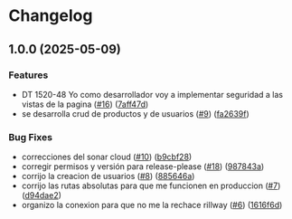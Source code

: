 # Changelog

## 1.0.0 (2025-05-09)


### Features

* DT 1520-48 Yo como desarrollador voy a implementar seguridad a las vistas de la pagina ([#16](https://github.com/JacoboH01/DevOps20251/issues/16)) ([7aff47d](https://github.com/JacoboH01/DevOps20251/commit/7aff47de0a198f3c57436768044fc66e0a3f7c40))
* se desarrolla crud de productos y de usuarios ([#9](https://github.com/JacoboH01/DevOps20251/issues/9)) ([fa2639f](https://github.com/JacoboH01/DevOps20251/commit/fa2639f601cfc26b38389d7a383564e1c84803c9))


### Bug Fixes

* correcciones del sonar cloud ([#10](https://github.com/JacoboH01/DevOps20251/issues/10)) ([b9cbf28](https://github.com/JacoboH01/DevOps20251/commit/b9cbf28f5ffeb2309edb9ea5d85bfc490025944c))
* corregir permisos y versión para release-please ([#18](https://github.com/JacoboH01/DevOps20251/issues/18)) ([987843a](https://github.com/JacoboH01/DevOps20251/commit/987843af1efc39a24914c09e9fd5d7aa6f6d25b5))
* corrijo la creacion de usuarios ([#8](https://github.com/JacoboH01/DevOps20251/issues/8)) ([885646a](https://github.com/JacoboH01/DevOps20251/commit/885646a22ac9032e021b5d72d47651a62c7e62a3))
* corrijo las rutas absolutas para que me funcionen en produccion ([#7](https://github.com/JacoboH01/DevOps20251/issues/7)) ([d94dae2](https://github.com/JacoboH01/DevOps20251/commit/d94dae2dae68b3f5c98069aab37e92b07ebc2f54))
* organizo la conexion para que no me la rechace rillway ([#6](https://github.com/JacoboH01/DevOps20251/issues/6)) ([1616f6d](https://github.com/JacoboH01/DevOps20251/commit/1616f6d424ac680d34a65e65b7f0c3e63080dbda))
